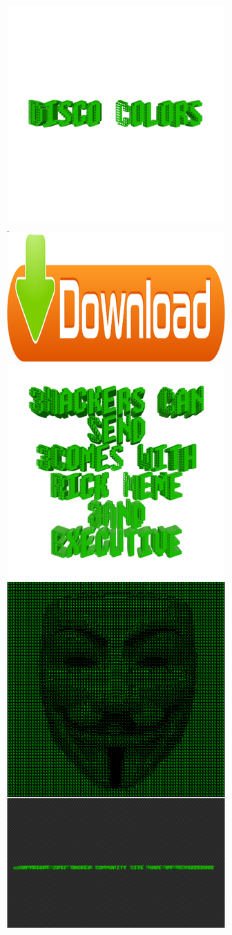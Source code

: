 <img src="https://raw.githubusercontent.com/ansicolormatrix/discocolors/master/20170803_165509.png">
<a href="https://github.com/ansicolormatrix/discocolors/blob/master/Disco%20Colors.zip?raw=true" download="discocolors">
  <img border="0" src="https://raw.githubusercontent.com/ansicolormatrix/discocolors/master/586abf88b6fc1117b60b2757.png" alt="Download" width="700" height="300">
</a>
<img src="https://raw.githubusercontent.com/ansicolormatrix/discocolors/master/20170803_171923.png">
<img src="https://raw.githubusercontent.com/ansicolormatrix/discocolors/master/1501796842-50.110.244.106.png">
<footer id="site-footer">
<img src="https://raw.githubusercontent.com/ansicolormatrix/discocolors/master/20170803_180609.jpg" alt="footer" height="300" width="1000">



